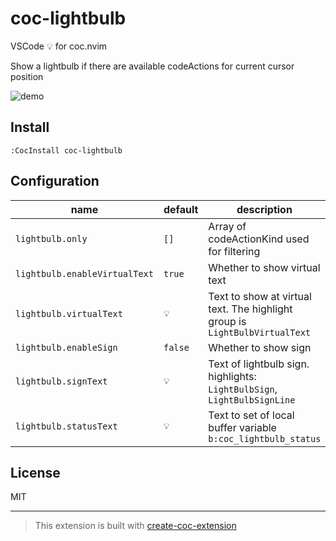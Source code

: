 # coc-lightbulb

VSCode 💡 for coc.nvim

Show a lightbulb if there are available codeActions for current cursor position

![demo](https://user-images.githubusercontent.com/47070852/132829062-519f5f76-bdc2-4ff4-a5f4-fcaf05673396.gif)

## Install

`:CocInstall coc-lightbulb`

## Configuration

| name                          | default | description                                                                 |
| ----------------------------- | ------- | --------------------------------------------------------------------------- |
| `lightbulb.only`              | `[]`    | Array of codeActionKind used for filtering                                  |
| `lightbulb.enableVirtualText` | `true`  | Whether to show virtual text                                                |
| `lightbulb.virtualText`       | `💡`    | Text to show at virtual text. The highlight group is `LightBulbVirtualText` |
| `lightbulb.enableSign`        | `false` | Whether to show sign                                                        |
| `lightbulb.signText`          | `💡`    | Text of lightbulb sign. highlights: `LightBulbSign`, `LightBulbSignLine`    |
| `lightbulb.statusText`        | `💡`    | Text to set of local buffer variable `b:coc_lightbulb_status`               |

## License

MIT

---

> This extension is built with [create-coc-extension](https://github.com/fannheyward/create-coc-extension)
